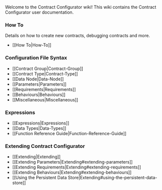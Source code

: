 Welcome to the Contract Configurator wiki!  This wiki contains the Contract Configurator user documentation.

### How To
Details on how to create new contracts, debugging contracts and more.
* [[How To|How-To]]

### Configuration File Syntax
* [[Contract Group|Contract-Group]]
* [[Contract Type|Contract-Type]]
 * [[Data Node|Data-Node]]
 * [[Parameters|Parameters]]
 * [[Requirements|Requirements]]
 * [[Behaviours|Behaviours]]
* [[Miscellaneous|Miscellaneous]]

### Expressions
* [[Expressions|Expressions]]
* [[Data Types|Data-Types]]
* [[Function Reference Guide|Function-Reference-Guide]]

### Extending Contract Configurator
* [[Extending|Extending]]
 * [[Extending Parameters|Extending#extending-parameters]]
 * [[Extending Requirements|Extending#extending-requirements]]
 * [[Extending Behaviours|Extending#extending-behaviours]]
 * [[Using the Persistent Data Store|Extending#using-the-persistent-data-store]]
